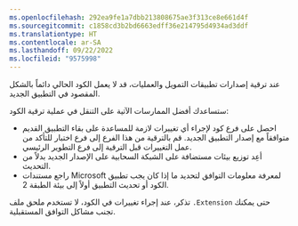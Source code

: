 ```yaml
---
ms.openlocfilehash: 292ea9fe1a7dbb213808675ae3f313ce8e661d4f
ms.sourcegitcommit: c1858cd3b2bd6663edff36e214795d4934ad3ddf
ms.translationtype: HT
ms.contentlocale: ar-SA
ms.lasthandoff: 09/22/2022
ms.locfileid: "9575998"
---
```


عند ترقية إصدارات تطبيقات التمويل والعمليات، قد لا يعمل الكود الحالي دائماً بالشكل المقصود في التطبيق الجديد.

ستساعدك أفضل الممارسات الآتية على التنقل في عملية ترقية الكود:

-    احصل على فرع كود لإجراء أي تغييرات لازمة للمساعدة على بقاء التطبيق القديم متوافقاً مع إصدار التطبيق الجديد. قم بالترقية من هذا الفرع إلى فرع اختبار للتأكد من عمل التغييرات قبل الترقية إلى فرع التطوير الرئيسي.
-   أعِد توزيع بيئات مستضافة على الشبكة السحابية على الإصدار الجديد بدلاً من التحديث.
-   راجع مستندات Microsoft لمعرفة معلومات التوافق لتحديد ما إذا كان يجب تطبيق الكود أو تحديث التطبيق أولاً إلى بيئة الطبقة 2. 

تذكر، عند إجراء تغييرات في الكود، لا تستخدم ملحق ملف `.Extension` حتى يمكنك تجنب مشاكل التوافق المستقبلية.
